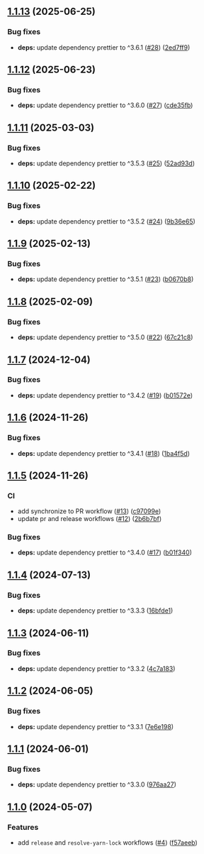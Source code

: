 ## [1.1.13](https://github.com/technology-studio/prettier-config/compare/v1.1.12...v1.1.13) (2025-06-25)


### Bug fixes

* **deps:** update dependency prettier to ^3.6.1 ([#28](https://github.com/technology-studio/prettier-config/issues/28)) ([2ed7ff9](https://github.com/technology-studio/prettier-config/commit/2ed7ff9e950093b093fc0e6e52699b94e93031f6))

## [1.1.12](https://github.com/technology-studio/prettier-config/compare/v1.1.11...v1.1.12) (2025-06-23)


### Bug fixes

* **deps:** update dependency prettier to ^3.6.0 ([#27](https://github.com/technology-studio/prettier-config/issues/27)) ([cde35fb](https://github.com/technology-studio/prettier-config/commit/cde35fb732df8500aef26e73b03a4a8ec35f190c))

## [1.1.11](https://github.com/technology-studio/prettier-config/compare/v1.1.10...v1.1.11) (2025-03-03)


### Bug fixes

* **deps:** update dependency prettier to ^3.5.3 ([#25](https://github.com/technology-studio/prettier-config/issues/25)) ([52ad93d](https://github.com/technology-studio/prettier-config/commit/52ad93d374cd0284da5c4941edf574c8f5fe136d))

## [1.1.10](https://github.com/technology-studio/prettier-config/compare/v1.1.9...v1.1.10) (2025-02-22)


### Bug fixes

* **deps:** update dependency prettier to ^3.5.2 ([#24](https://github.com/technology-studio/prettier-config/issues/24)) ([9b36e65](https://github.com/technology-studio/prettier-config/commit/9b36e650ef0bae92012fa7829d94a94988104844))

## [1.1.9](https://github.com/technology-studio/prettier-config/compare/v1.1.8...v1.1.9) (2025-02-13)


### Bug fixes

* **deps:** update dependency prettier to ^3.5.1 ([#23](https://github.com/technology-studio/prettier-config/issues/23)) ([b0670b8](https://github.com/technology-studio/prettier-config/commit/b0670b815922b75ea9baa9c26ea9ee938d786478))

## [1.1.8](https://github.com/technology-studio/prettier-config/compare/v1.1.7...v1.1.8) (2025-02-09)


### Bug fixes

* **deps:** update dependency prettier to ^3.5.0 ([#22](https://github.com/technology-studio/prettier-config/issues/22)) ([67c21c8](https://github.com/technology-studio/prettier-config/commit/67c21c8af09e3878ed53c9f9137de9aae41f49bf))

## [1.1.7](https://github.com/technology-studio/prettier-config/compare/v1.1.6...v1.1.7) (2024-12-04)


### Bug fixes

* **deps:** update dependency prettier to ^3.4.2 ([#19](https://github.com/technology-studio/prettier-config/issues/19)) ([b01572e](https://github.com/technology-studio/prettier-config/commit/b01572ee17686aaf3339c6a95f0fb4194169ecac))

## [1.1.6](https://github.com/technology-studio/prettier-config/compare/v1.1.5...v1.1.6) (2024-11-26)


### Bug fixes

* **deps:** update dependency prettier to ^3.4.1 ([#18](https://github.com/technology-studio/prettier-config/issues/18)) ([1ba4f5d](https://github.com/technology-studio/prettier-config/commit/1ba4f5d9f70a1fcc8c655893b68454068ae1e83f))

## [1.1.5](https://github.com/technology-studio/prettier-config/compare/v1.1.4...v1.1.5) (2024-11-26)


### CI

* add synchronize to PR workflow ([#13](https://github.com/technology-studio/prettier-config/issues/13)) ([c97099e](https://github.com/technology-studio/prettier-config/commit/c97099ed16e2ddac9e4de1f84b49905e379215e5))
* update pr and release workflows ([#12](https://github.com/technology-studio/prettier-config/issues/12)) ([2b6b7bf](https://github.com/technology-studio/prettier-config/commit/2b6b7bf2c66f8f3e7c00bb8d5d7eaa5c87964db9))


### Bug fixes

* **deps:** update dependency prettier to ^3.4.0 ([#17](https://github.com/technology-studio/prettier-config/issues/17)) ([b01f340](https://github.com/technology-studio/prettier-config/commit/b01f3406509b0453beab480d19c436121fbaa3c2))

## [1.1.4](https://github.com/technology-studio/prettier-config/compare/v1.1.3...v1.1.4) (2024-07-13)


### Bug fixes

* **deps:** update dependency prettier to ^3.3.3 ([16bfde1](https://github.com/technology-studio/prettier-config/commit/16bfde1564ce4f4ff52a405a162582e2925aadd8))

## [1.1.3](https://github.com/technology-studio/prettier-config/compare/v1.1.2...v1.1.3) (2024-06-11)


### Bug fixes

* **deps:** update dependency prettier to ^3.3.2 ([4c7a183](https://github.com/technology-studio/prettier-config/commit/4c7a1839b6b49595fd13971468a1964488831e53))

## [1.1.2](https://github.com/technology-studio/prettier-config/compare/v1.1.1...v1.1.2) (2024-06-05)


### Bug fixes

* **deps:** update dependency prettier to ^3.3.1 ([7e6e198](https://github.com/technology-studio/prettier-config/commit/7e6e1980babf49c75bcfdabc2d83ab5c09a879d9))

## [1.1.1](https://github.com/technology-studio/prettier-config/compare/v1.1.0...v1.1.1) (2024-06-01)


### Bug fixes

* **deps:** update dependency prettier to ^3.3.0 ([976aa27](https://github.com/technology-studio/prettier-config/commit/976aa27912894ebdd26abd3bc33306488f2fc323))

## [1.1.0](https://github.com/technology-studio/prettier-config/compare/v1.0.0...v1.1.0) (2024-05-07)


### Features

* add `release` and `resolve-yarn-lock` workflows ([#4](https://github.com/technology-studio/prettier-config/issues/4)) ([f57aeeb](https://github.com/technology-studio/prettier-config/commit/f57aeebbf663d841b00c88e636f2c34f78f38cd0))
